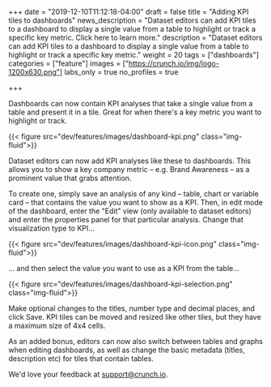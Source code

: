 +++
date = "2019-12-10T11:12:18-04:00"
draft = false
title = "Adding KPI tiles to dashboards"
news_description = "Dataset editors can add KPI tiles to a dashboard to display a single value from a table to highlight or track a specific key metric. Click here to learn more."
description = "Dataset editors can add KPI tiles to a dashboard to display a single value from a table to highlight or track a specific key metric."
weight = 20
tags = ["dashboards"]
categories = ["feature"]
images = ["https://crunch.io/img/logo-1200x630.png"]
labs_only = true
no_profiles = true

+++

Dashboards can now contain KPI analyses that take a single value from a table and present it in a tile. Great for when there's a key metric you want to highlight or track.

{{< figure src="dev/features/images/dashboard-kpi.png" class="img-fluid">}}

Dataset editors can now add KPI analyses like these to dashboards. This allows you to show a key company metric – e.g. Brand Awareness – as a prominent value that grabs attention.

To create one, simply save an analysis of any kind – table, chart or variable card – that contains the value you want to show as a KPI. Then, in edit mode of the dashboard, enter the "Edit" view (only available to dataset editors) and enter the properties panel for that particular analysis. Change that visualization type to KPI...

{{< figure src="dev/features/images/dashboard-kpi-icon.png" class="img-fluid">}}

... and then select the value you want to use as a KPI from the table...

{{< figure src="dev/features/images/dashboard-kpi-selection.png" class="img-fluid">}}

Make optional changes to the titles, number type and decimal places, and click Save.
KPI tiles can be moved and resized like other tiles, but they have a maximum size of 4x4 cells.

As an added bonus, editors can now also switch between tables and graphs when editing dashboards, as well as change the basic metadata (titles, description etc) for tiles that contain tables.

We'd love your feedback at <support@crunch.io>.

